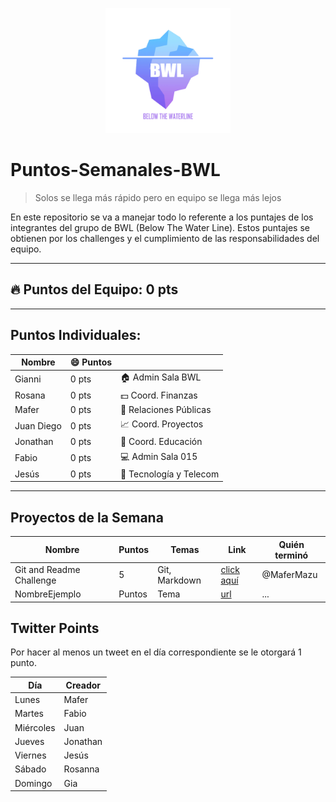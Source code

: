 <p align="center"><img src="./img/1.jpg" alt="BWL Logo" width="200"/></p>

# Puntos-Semanales-BWL

> Solos se llega más rápido pero en equipo se llega más lejos

En este repositorio se va a manejar todo lo referente a los puntajes de los integrantes del grupo de BWL (Below The Water Line). Estos puntajes se obtienen por los challenges y el cumplimiento de las responsabilidades del equipo.

---
## :fire: Puntos del Equipo: 0 pts
---

## Puntos Individuales:

| Nombre | :smile: Puntos |  |
|---|---|---|
| Gianni | 0 pts| :house: Admin Sala BWL
| Rosana | 0 pts| :dollar: Coord. Finanzas
| Mafer | 0 pts| :mega: Relaciones Públicas
| Juan Diego | 0 pts | :chart_with_upwards_trend: Coord. Proyectos
| Jonathan | 0 pts| :orange_book: Coord. Educación
| Fabio | 0 pts| :computer: Admin Sala 015
| Jesús | 0 pts| :satellite: Tecnología y Telecom

---
## Proyectos de la Semana

| Nombre | Puntos | Temas | Link | Quién terminó |
|---|---|---|---|---|
| Git and Readme Challenge | 5 | Git, Markdown | [click aquí](https://github.com/BWLTeam/git-and-readme-challenge) | @MaferMazu |
|NombreEjemplo|Puntos|Tema|[url](url)|...|

## Twitter Points
Por hacer al menos un tweet en el día correspondiente se le otorgará 1 punto.

| Día | Creador |
| --- | --- |
Lunes | Mafer
Martes | Fabio
Miércoles | Juan
Jueves | Jonathan
Viernes | Jesús
Sábado | Rosanna
Domingo | Gia 
